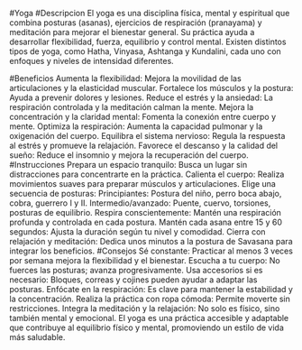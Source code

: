#Yoga
#Descripcion
El yoga es una disciplina física, mental y espiritual que combina posturas (asanas), ejercicios de respiración (pranayama) y meditación para mejorar el bienestar general. Su práctica ayuda a desarrollar flexibilidad, fuerza, equilibrio y control mental. Existen distintos tipos de yoga, como Hatha, Vinyasa, Ashtanga y Kundalini, cada uno con enfoques y niveles de intensidad diferentes.


#Beneficios
Aumenta la flexibilidad: Mejora la movilidad de las articulaciones y la elasticidad muscular.
Fortalece los músculos y la postura: Ayuda a prevenir dolores y lesiones.
Reduce el estrés y la ansiedad: La respiración controlada y la meditación calman la mente.
Mejora la concentración y la claridad mental: Fomenta la conexión entre cuerpo y mente.
Optimiza la respiración: Aumenta la capacidad pulmonar y la oxigenación del cuerpo.
Equilibra el sistema nervioso: Regula la respuesta al estrés y promueve la relajación.
Favorece el descanso y la calidad del sueño: Reduce el insomnio y mejora la recuperación del cuerpo.
#Instrucciones
Prepara un espacio tranquilo: Busca un lugar sin distracciones para concentrarte en la práctica.
Calienta el cuerpo: Realiza movimientos suaves para preparar músculos y articulaciones.
Elige una secuencia de posturas:
Principiantes: Postura del niño, perro boca abajo, cobra, guerrero I y II.
Intermedio/avanzado: Puente, cuervo, torsiones, posturas de equilibrio.
Respira conscientemente: Mantén una respiración profunda y controlada en cada postura.
Mantén cada asana entre 15 y 60 segundos: Ajusta la duración según tu nivel y comodidad.
Cierra con relajación y meditación: Dedica unos minutos a la postura de Savasana para integrar los beneficios.
#Consejos 
Sé constante: Practicar al menos 3 veces por semana mejora la flexibilidad y el bienestar.
Escucha a tu cuerpo: No fuerces las posturas; avanza progresivamente.
Usa accesorios si es necesario: Bloques, correas y cojines pueden ayudar a adaptar las posturas.
Enfócate en la respiración: Es clave para mantener la estabilidad y la concentración.
Realiza la práctica con ropa cómoda: Permite moverte sin restricciones.
Integra la meditación y la relajación: No solo es físico, sino también mental y emocional.
El yoga es una práctica accesible y adaptable que contribuye al equilibrio físico y mental, promoviendo un estilo de vida más saludable.
